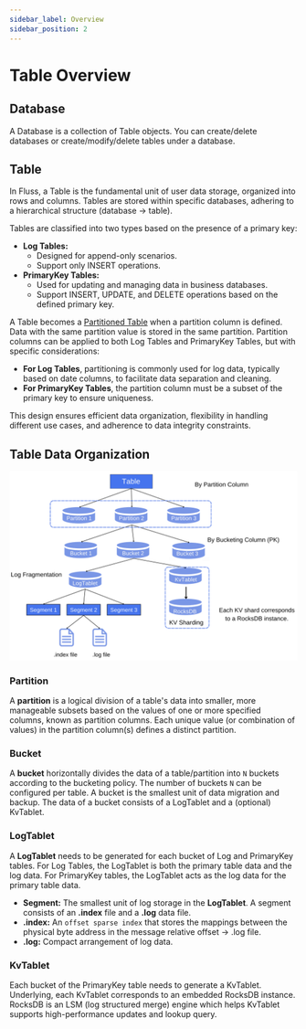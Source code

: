 ```yaml
---
sidebar_label: Overview
sidebar_position: 2
---
```


# Table Overview

## Database
A Database is a collection of Table objects. You can create/delete databases or create/modify/delete tables under a database.

## Table
In Fluss, a Table is the fundamental unit of user data storage, organized into rows and columns. Tables are stored within specific databases, adhering to a hierarchical structure (database -> table).

Tables are classified into two types based on the presence of a primary key:
- **Log Tables:**
  - Designed for append-only scenarios.
  - Support only INSERT operations.
- **PrimaryKey Tables:**
  - Used for updating and managing data in business databases.
  - Support INSERT, UPDATE, and DELETE operations based on the defined primary key.

A Table becomes a [Partitioned Table](../table-design/data-distribution/partitioning.md) when a partition column is defined. Data with the same partition value is stored in the same partition. Partition columns can be applied to both Log Tables and PrimaryKey Tables, but with specific considerations:
- **For Log Tables**, partitioning is commonly used for log data, typically based on date columns, to facilitate data separation and cleaning.
- **For PrimaryKey Tables**, the partition column must be a subset of the primary key to ensure uniqueness.

This design ensures efficient data organization, flexibility in handling different use cases, and adherence to data integrity constraints.

## Table Data Organization

![Table Data Organization](../assets/data_organization.png)


### Partition
A **partition** is a logical division of a table's data into smaller, more manageable subsets based on the values of one or more specified columns, known as partition columns.
Each unique value (or combination of values) in the partition column(s) defines a distinct partition.


### Bucket
A **bucket** horizontally divides the data of a table/partition into `N` buckets according to the bucketing policy.
The number of buckets `N` can be configured per table. A bucket is the smallest unit of data migration and backup.
The data of a bucket consists of a LogTablet and a (optional) KvTablet.

### LogTablet
A **LogTablet** needs to be generated for each bucket of Log and PrimaryKey tables.
For Log Tables, the LogTablet is both the primary table data and the log data. For PrimaryKey tables, the LogTablet acts
as the log data for the primary table data.
- **Segment:** The smallest unit of log storage in the **LogTablet**. A segment consists of an **.index** file and a **.log** data file.
- **.index:** An `offset sparse index` that stores the mappings between the physical byte address in the message relative offset -> .log file.
- **.log:** Compact arrangement of log data.

### KvTablet
Each bucket of the PrimaryKey table needs to generate a KvTablet. Underlying, each KvTablet corresponds to an embedded RocksDB instance. RocksDB is an LSM (log structured merge) engine which helps KvTablet supports high-performance updates and lookup query.


